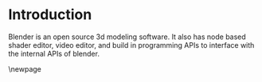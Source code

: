 # Introduction

Blender is an open source 3d modeling software. It also has node based shader editor, video editor, and build in programming APIs to interface with the internal APIs of blender.

\newpage
